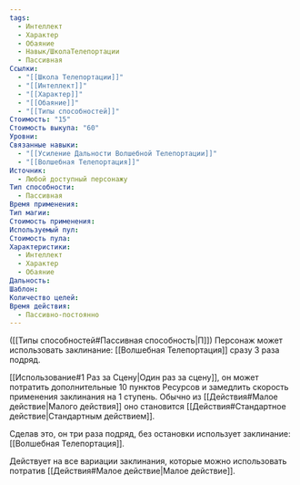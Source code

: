 ```yaml
---
tags:
  - Интеллект
  - Характер
  - Обаяние
  - Навык/ШколаТелепортации
  - Пассивная
Ссылки:
  - "[[Школа Телепортации]]"
  - "[[Интеллект]]"
  - "[[Характер]]"
  - "[[Обаяние]]"
  - "[[Типы способностей]]"
Стоимость: "15"
Стоимость выкупа: "60"
Уровни: 
Связанные навыки:
  - "[[Усиление Дальности Волшебной Телепортации]]"
  - "[[Волшебная Телепортация]]"
Источник:
  - Любой доступный персонажу
Тип способности:
  - Пассивная
Время применения: 
Тип магии: 
Стоимость применения: 
Используемый пул: 
Стоимость пула: 
Характеристики:
  - Интеллект
  - Характер
  - Обаяние
Дальность: 
Шаблон: 
Количество целей: 
Время действия:
  - Пассивно-постоянно
---
```

([[Типы способностей#Пассивная способность|П]]) Персонаж может использовать заклинание: [[Волшебная Телепортация]] сразу 3 раза подряд.

[[Использование#1 Раз за Сцену|Один раз за сцену]], он может потратить дополнительные 10 пунктов Ресурсов и замедлить скорость применения заклинания на 1 ступень. Обычно из [[Действия#Малое действие|Малого действия]] оно становится [[Действия#Стандартное действие|Стандартным действием]].

Сделав это, он три раза подряд, без остановки использует заклинание: [[Волшебная Телепортация]].

Действует на все вариации заклинания, которые можно использовать потратив [[Действия#Малое действие|Малое действие]]. 